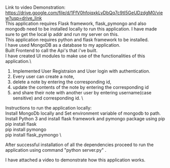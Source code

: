 Link to video Demonstration: https://drive.google.com/file/d/1FfV0hfojqxkLyDbQq7c9tI5GeUDzdgM0/view?usp=drive_link \
This application requires Flask framework, flask_pymongo and also mongodb need to be installed locally to run this application.
I have made sure to get the local ip addr and run my server on this. \
This application requires python and flask framework to be installed. \
I have used MongoDB as a database to my application. \
Built Frontend to call the Api's that i've built.\
I have created UI modules to make use of the functionalities of this application.\
1) Implemented User Registraion and User login with authentication. 
2) Every user can create a note, 
3) delete a note by entering the corresponding id, 
4) update the contents of the note by entering the corresponding id 
5) and share their note with another user by entering username(case sensitive) and corresponding id. \
   
Instructions to run  the application locally: \
Install MongoDb locally and Set environment variable of mongodb to path.\
Install Python 3 and install flask framework and pymongo package using pip \
pip install flask \
pip install pymongo \
pip install flask_pymongo \

After successful installation of all the dependencies proceed to run the application using command "python server.py" .

I have attached a video to demonstrate how this application works.
